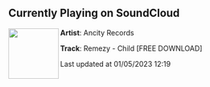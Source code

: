 ## Currently Playing on SoundCloud

[<img align="left" width="100" src="https://i1.sndcdn.com/artworks-mfxdA0JHxinWXjYZ-lrbTMw-t500x500.jpg">](https://soundcloud.com/ancityrecords/remezy-child)

**Artist**: Ancity Records 

**Track**: Remezy - Child [FREE DOWNLOAD]

Last updated at 01/05/2023 12:19
